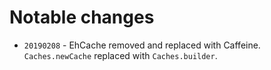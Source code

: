 # Notable changes

* `20190208` - EhCache removed and replaced with Caffeine. `Caches.newCache` replaced with `Caches.builder`.